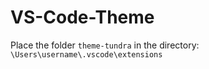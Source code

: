 # VS-Code-Theme

Place the folder `theme-tundra` in the directory: `\Users\username\.vscode\extensions`
